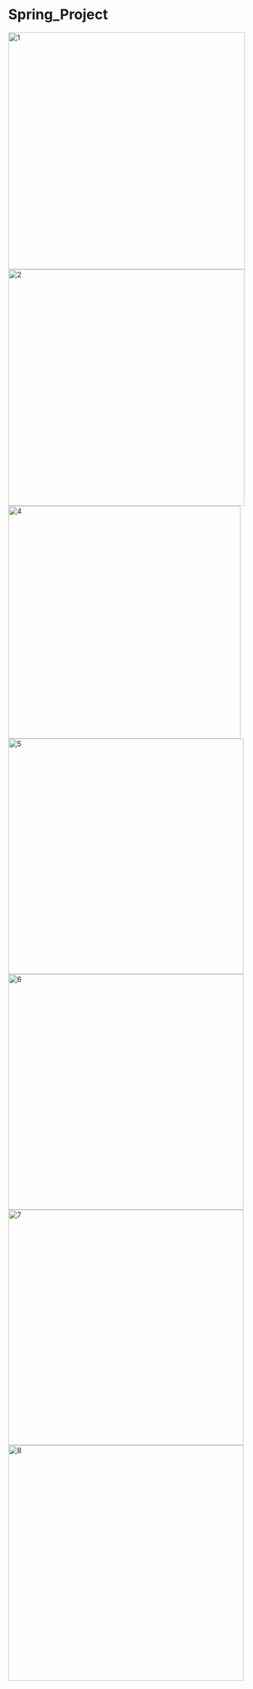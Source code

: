 # Spring_Project

<img width="479" alt="1" src="https://user-images.githubusercontent.com/39732720/205790774-9b5d088e-9980-463a-84a6-6247105771a5.png">
<img width="478" alt="2" src="https://user-images.githubusercontent.com/39732720/205790790-6093f9b5-8fe0-44a7-8b6b-93287ae005ea.png"
<img width="476" alt="3" src="https://user-images.githubusercontent.com/39732720/205790807-1c47a1fe-ec23-453b-b8fc-5a6dce4aa449.png">
<img width="470" alt="4" src="https://user-images.githubusercontent.com/39732720/205790808-2f5a93a9-e20c-4ce3-9cce-e445b08a2561.png">
<img width="476" alt="5" src="https://user-images.githubusercontent.com/39732720/205790825-d4b31922-cb9e-4cca-9d93-9b44e754a6de.png">
<img width="476" alt="6" src="https://user-images.githubusercontent.com/39732720/205790827-6223523d-82ff-498d-b673-3cdd371e266d.png">
<img width="476" alt="7" src="https://user-images.githubusercontent.com/39732720/205790830-d095e9c2-d82b-456b-9a01-badc5bd4a6f7.png">
<img width="476" alt="8" src="https://user-images.githubusercontent.com/39732720/205790840-586e40cc-ec2e-47d0-b0b2-3213eb3c86e4.png">
